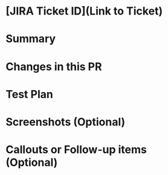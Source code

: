 # [JIRA Ticket ID](Link to Ticket)
<!-- Please provide explicit URL link to the corresponding JIRA ticket. -->

# Summary
<!-- Please provide a high level overview of what changes have been made. -->

# Changes in this PR
<!-- Highlight any high level architecture changes if the summary doesn't already cover the scope. -->

# Test Plan
<!-- Talk through any unit tests added, and if this is a bug fix, please add repro steps in the event the fix needs to be verified. -->

# Screenshots (Optional)
<!-- Add a before and after picture to indicate changes. -->

# Callouts or Follow-up items (Optional)
<!-- Any additional info not already specified in the PR including but not limited to:

1. Potential stakeholders
2. Slack threads etc.
3. Implementation details that need additional oversight
4. Callouts on future tactics
 -->
